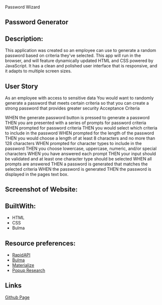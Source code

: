 Password Wizard

## Password Generator 
## Description:

This application was created so an employee can use to generate a random password based on criteria they’ve selected. This app will run in the browser, and will feature dynamically updated HTML and CSS powered by JavaScript. It has a clean and polished user interface that is responsive, and it adapts to multiple screen sizes.

## User Story 
As an employee with access to sensitive data
You would want to randomly generate a password that meets certain criteria
so that you can create a strong password that provides greater security
Acceptance Criteria

WHEN the generate password button is pressed to generate a password
THEN you are presented with a series of prompts for password criteria
WHEN prompted for password criteria
THEN you would select which criteria to include in the password
WHEN prompted for the length of the password
THEN you would choose a length of at least 8 characters and no more than 128 characters
WHEN prompted for character types to include in the password
THEN you choose lowercase, uppercase, numeric, and/or special characters
WHEN you have answered each prompt
THEN your input should be validated and at least one character type should be selected
WHEN all prompts are answered
THEN a password is generated that matches the selected criteria
WHEN the password is generated
THEN the password is displayed in the pages text box.

## Screenshot of Website:


## BuiltWith:

* HTML
* CSS
* Bulma


## Resource preferences:
* [RapidAPI](https://rapidapi.com/)
* [Bulma](https://bulma.io/)
* [Materialize](https://materializecss.com/)
* [Popup Research](https://html-online.com/articles/simple-popup-box/)


## Links
[Github Page](https://stephimarie.github.io/Yoda_me_astrology/.)


